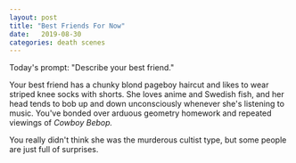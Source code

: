 ```yaml
---
layout: post
title: "Best Friends For Now"
date:   2019-08-30
categories: death scenes
---
```

Today's prompt: "Describe your best friend."

Your best friend has a chunky blond pageboy haircut and likes to wear striped knee socks with shorts. She loves anime and Swedish fish, and her head tends to bob up and down unconsciously whenever she's listening to music. You've bonded over arduous geometry homework and repeated viewings of *Cowboy Bebop.*

You really didn't think she was the murderous cultist type, but some people are just full of surprises.
